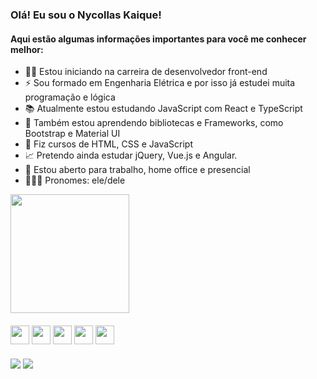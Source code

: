 ### Olá! Eu sou o Nycollas Kaique!
#### Aqui estão algumas informações importantes para você me conhecer melhor:
- 👨‍💻 Estou iniciando na carreira de desenvolvedor front-end
- ⚡ Sou formado em Engenharia Elétrica e por isso já estudei muita programação e lógica
- 📚 Atualmente estou estudando JavaScript com React e TypeScript
- 🎨 Também estou aprendendo bibliotecas e Frameworks, como Bootstrap e Material UI
- 📄 Fiz cursos de HTML, CSS e JavaScript
- 📈 Pretendo ainda estudar jQuery, Vue.js e Angular.
- 💼 Estou aberto para trabalho, home office e presencial
- 👨🏳‍🌈 Pronomes: ele/dele

<div>
  <img height="190px" src="https://github-readme-stats.vercel.app/api/top-langs/?username=nyckaique&show_icons=true&theme=tokyonight&layout=compact"/>
</div>

####

<div>  
  <img align="center" height="30" width="30" src="https://cdn.jsdelivr.net/gh/devicons/devicon/icons/html5/html5-original.svg" />    
  <img align="center" height="30" width="30" src="https://cdn.jsdelivr.net/gh/devicons/devicon/icons/css3/css3-original.svg" /> 
  <img align="center" height="30" width="30" src="https://cdn.jsdelivr.net/gh/devicons/devicon/icons/javascript/javascript-original.svg" /> 
  <img align="center" height="30" width="30" src="https://cdn.jsdelivr.net/gh/devicons/devicon/icons/typescript/typescript-original.svg" />  
  <img align="center" height="30" width="30" src="https://cdn.jsdelivr.net/gh/devicons/devicon/icons/bootstrap/bootstrap-original.svg" />     
</div>

###

<div>
  <a href="mailto:nycollaskaique@hotmail.com" target="_blank"><img src="https://img.shields.io/badge/Gmail-D14836?style=for-the-badge&logo=gmail&logoColor=white"/></a>
  <a href="https://www.linkedin.com/in/nycollaskaique/" target="_blank"><img src="https://img.shields.io/badge/LinkedIn-0077B5?style=for-the-badge&logo=linkedin&logoColor=white"/></a>
</div>
